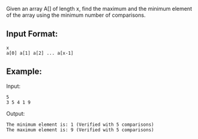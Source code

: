 Given an array A[] of length x, find the maximum and the minimum element of the array using the minimum number of comparisons.

## Input Format:
```
x
a[0] a[1] a[2] ... a[x-1]
```

## Example:

Input: 
```
5
3 5 4 1 9
```
Output:
```
The minimum element is: 1 (Verified with 5 comparisons)
The maximum element is: 9 (Verified with 5 comparisons)
```

